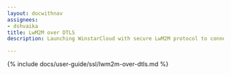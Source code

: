 ```yaml
---
layout: docwithnav
assignees:
- dshvaika
title: LwM2M over DTLS
description: Launching WinstarCloud with secure LwM2M protocol to connect your IoT devices and projects.

---
```

{% include docs/user-guide/ssl/lwm2m-over-dtls.md %}